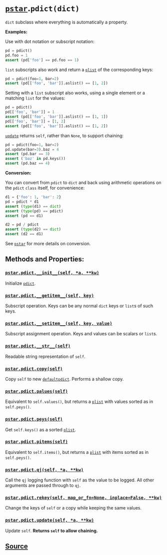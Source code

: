 # [`pstar`](./pstar.md).`pdict(dict)`

`dict` subclass where everything is automatically a property.

**Examples:**

Use with dot notation or subscript notation:
```python
pd = pdict()
pd.foo = 1
assert (pd['foo'] == pd.foo == 1)
```

`list` subscripts also work and return a [`plist`](./pstar_plist.md) of the corresponding keys:
```python
pd = pdict(foo=1, bar=2)
assert (pd[['foo', 'bar']].aslist() == [1, 2])
```

Setting with a `list` subscript also works, using a single element or a matching
`list` for the values:
```python
pd = pdict()
pd[['foo', 'bar']] = 1
assert (pd[['foo', 'bar']].aslist() == [1, 1])
pd[['foo', 'bar']] = [1, 2]
assert (pd[['foo', 'bar']].aslist() == [1, 2])
```

[`update`](./pstar_pdict_update.md) returns `self`, rather than `None`, to support chaining:
```python
pd = pdict(foo=1, bar=2)
pd.update(bar=3).baz = 4
assert (pd.bar == 3)
assert ('baz' in pd.keys())
assert (pd.baz == 4)
```

**Conversion:**

You can convert from `pdict` to `dict` and back using arithmetic operations on
the `pdict` `class` itself, for convenience:
```python
d1 = {'foo': 1, 'bar': 2}
pd = pdict * d1
assert (type(d1) == dict)
assert (type(pd) == pdict)
assert (pd == d1)

d2 = pd / pdict
assert (type(d2) == dict)
assert (d2 == d1)
```

See [`pstar`](./pstar.md) for more details on conversion.

## Methods and Properties:

### [`pstar.pdict.__init__(self, *a, **kw)`](./pstar_pdict___init__.md)

Initialize [`pdict`](./pstar_pdict.md).

### [`pstar.pdict.__getitem__(self, key)`](./pstar_pdict___getitem__.md)

Subscript operation. Keys can be any normal `dict` keys or `list`s of such keys.

### [`pstar.pdict.__setitem__(self, key, value)`](./pstar_pdict___setitem__.md)

Subscript assignment operation. Keys and values can be scalars or `list`s.

### [`pstar.pdict.__str__(self)`](./pstar_pdict___str__.md)

Readable string representation of `self`.

### [`pstar.pdict.copy(self)`](./pstar_pdict_copy.md)

Copy `self` to new [`defaultpdict`](./pstar_defaultpdict.md). Performs a shallow copy.

### [`pstar.pdict.palues(self)`](./pstar_pdict_palues.md)

Equivalent to `self.values()`, but returns a [`plist`](./pstar_plist.md) with values sorted as in `self.peys()`.

### [`pstar.pdict.peys(self)`](./pstar_pdict_peys.md)

Get `self.keys()` as a sorted [`plist`](./pstar_plist.md).

### [`pstar.pdict.pitems(self)`](./pstar_pdict_pitems.md)

Equivalent to `self.items()`, but returns a [`plist`](./pstar_plist.md) with items sorted as in `self.peys()`.

### [`pstar.pdict.qj(self, *a, **kw)`](./pstar_pdict_qj.md)

Call the `qj` logging function with `self` as the value to be logged. All other arguments are passed through to `qj`.

### [`pstar.pdict.rekey(self, map_or_fn=None, inplace=False, **kw)`](./pstar_pdict_rekey.md)

Change the keys of `self` or a copy while keeping the same values.

### [`pstar.pdict.update(self, *a, **kw)`](./pstar_pdict_update.md)

Update `self`. **Returns `self` to allow chaining.**

## [Source](../pstar/pstar.py#L124-L482)